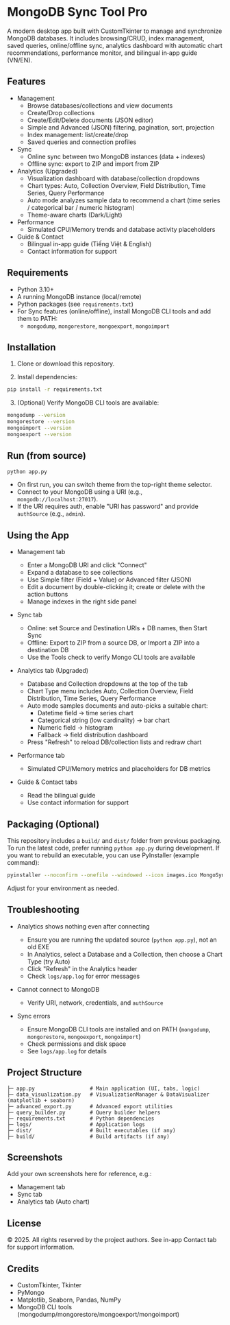 # MongoDB Sync Tool Pro

A modern desktop app built with CustomTkinter to manage and synchronize MongoDB databases. It includes browsing/CRUD, index management, saved queries, online/offline sync, analytics dashboard with automatic chart recommendations, performance monitor, and bilingual in‑app guide (VN/EN).

## Features

- Management
  - Browse databases/collections and view documents
  - Create/Drop collections
  - Create/Edit/Delete documents (JSON editor)
  - Simple and Advanced (JSON) filtering, pagination, sort, projection
  - Index management: list/create/drop
  - Saved queries and connection profiles
- Sync
  - Online sync between two MongoDB instances (data + indexes)
  - Offline sync: export to ZIP and import from ZIP
- Analytics (Upgraded)
  - Visualization dashboard with database/collection dropdowns
  - Chart types: Auto, Collection Overview, Field Distribution, Time Series, Query Performance
  - Auto mode analyzes sample data to recommend a chart (time series / categorical bar / numeric histogram)
  - Theme-aware charts (Dark/Light)
- Performance
  - Simulated CPU/Memory trends and database activity placeholders
- Guide & Contact
  - Bilingual in-app guide (Tiếng Việt & English)
  - Contact information for support

## Requirements

- Python 3.10+
- A running MongoDB instance (local/remote)
- Python packages (see `requirements.txt`)
- For Sync features (online/offline), install MongoDB CLI tools and add them to PATH:
  - `mongodump`, `mongorestore`, `mongoexport`, `mongoimport`

## Installation

1) Clone or download this repository.

2) Install dependencies:

```bash
pip install -r requirements.txt
```

3) (Optional) Verify MongoDB CLI tools are available:

```bash
mongodump --version
mongorestore --version
mongoimport --version
mongoexport --version
```

## Run (from source)

```bash
python app.py
```

- On first run, you can switch theme from the top-right theme selector.
- Connect to your MongoDB using a URI (e.g., `mongodb://localhost:27017`).
- If the URI requires auth, enable "URI has password" and provide `authSource` (e.g., `admin`).

## Using the App

- Management tab
  - Enter a MongoDB URI and click "Connect"
  - Expand a database to see collections
  - Use Simple filter (Field + Value) or Advanced filter (JSON)
  - Edit a document by double-clicking it; create or delete with the action buttons
  - Manage indexes in the right side panel

- Sync tab
  - Online: set Source and Destination URIs + DB names, then Start Sync
  - Offline: Export to ZIP from a source DB, or Import a ZIP into a destination DB
  - Use the Tools check to verify Mongo CLI tools are available

- Analytics tab (Upgraded)
  - Database and Collection dropdowns at the top of the tab
  - Chart Type menu includes Auto, Collection Overview, Field Distribution, Time Series, Query Performance
  - Auto mode samples documents and auto-picks a suitable chart:
    - Datetime field → time series chart
    - Categorical string (low cardinality) → bar chart
    - Numeric field → histogram
    - Fallback → field distribution dashboard
  - Press "Refresh" to reload DB/collection lists and redraw chart

- Performance tab
  - Simulated CPU/Memory metrics and placeholders for DB metrics

- Guide & Contact tabs
  - Read the bilingual guide
  - Use contact information for support

## Packaging (Optional)

This repository includes a `build/` and `dist/` folder from previous packaging. To run the latest code, prefer running `python app.py` during development.
If you want to rebuild an executable, you can use PyInstaller (example command):

```bash
pyinstaller --noconfirm --onefile --windowed --icon images.ico MongoSyncTool.spec
```

Adjust for your environment as needed.

## Troubleshooting

- Analytics shows nothing even after connecting
  - Ensure you are running the updated source (`python app.py`), not an old EXE
  - In Analytics, select a Database and a Collection, then choose a Chart Type (try Auto)
  - Click "Refresh" in the Analytics header
  - Check `logs/app.log` for error messages

- Cannot connect to MongoDB
  - Verify URI, network, credentials, and `authSource`

- Sync errors
  - Ensure MongoDB CLI tools are installed and on PATH (`mongodump`, `mongorestore`, `mongoexport`, `mongoimport`)
  - Check permissions and disk space
  - See `logs/app.log` for details

## Project Structure

```
├─ app.py                  # Main application (UI, tabs, logic)
├─ data_visualization.py   # VisualizationManager & DataVisualizer (matplotlib + seaborn)
├─ advanced_export.py      # Advanced export utilities
├─ query_builder.py        # Query builder helpers
├─ requirements.txt        # Python dependencies
├─ logs/                   # Application logs
├─ dist/                   # Built executables (if any)
├─ build/                  # Build artifacts (if any)
```

## Screenshots

Add your own screenshots here for reference, e.g.:
- Management tab
- Sync tab
- Analytics tab (Auto chart)

## License

© 2025. All rights reserved by the project authors. See in-app Contact tab for support information.

## Credits

- CustomTkinter, Tkinter
- PyMongo
- Matplotlib, Seaborn, Pandas, NumPy
- MongoDB CLI tools (mongodump/mongorestore/mongoexport/mongoimport)
